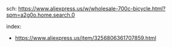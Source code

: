sch: https://www.aliexpress.us/w/wholesale-700c-bicycle.html?spm=a2g0o.home.search.0

index:
- https://www.aliexpress.us/item/3256806361707859.html
